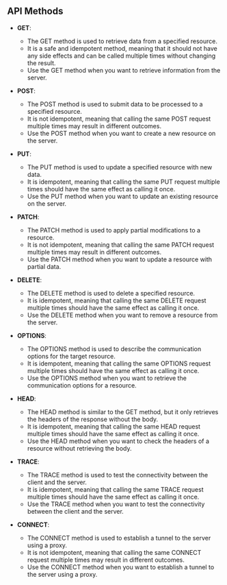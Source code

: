 ## API Methods

- **GET**: 
    - The GET method is used to retrieve data from a specified resource. 
    - It is a safe and idempotent method, meaning that it should not have any side effects and can be called multiple times without changing the result. 
    - Use the GET method when you want to retrieve information from the server.

- **POST**: 
    - The POST method is used to submit data to be processed to a specified resource. 
    - It is not idempotent, meaning that calling the same POST request multiple times may result in different outcomes. 
    - Use the POST method when you want to create a new resource on the server.

- **PUT**: 
    -   The PUT method is used to update a specified resource with new data. 
    - It is idempotent, meaning that calling the same PUT request multiple times should have the same effect as calling it once. 
    - Use the PUT method when you want to update an existing resource on the server.

- **PATCH**:
    - The PATCH method is used to apply partial modifications to a resource. 
    - It is not idempotent, meaning that calling the same PATCH request multiple times may result in different outcomes. 
    - Use the PATCH method when you want to update a resource with partial data.

- **DELETE**: 
    - The DELETE method is used to delete a specified resource. 
    - It is idempotent, meaning that calling the same DELETE request multiple times should have the same effect as calling it once. 
    - Use the DELETE method when you want to remove a resource from the server.

- **OPTIONS**:
    - The OPTIONS method is used to describe the communication options for the target resource. 
    - It is idempotent, meaning that calling the same OPTIONS request multiple times should have the same effect as calling it once. 
    - Use the OPTIONS method when you want to retrieve the communication options for a resource.

- **HEAD**:
    - The HEAD method is similar to the GET method, but it only retrieves the headers of the response without the body. 
    - It is idempotent, meaning that calling the same HEAD request multiple times should have the same effect as calling it once. 
    - Use the HEAD method when you want to check the headers of a resource without retrieving the body.

- **TRACE**:
    - The TRACE method is used to test the connectivity between the client and the server. 
    - It is idempotent, meaning that calling the same TRACE request multiple times should have the same effect as calling it once. 
    - Use the TRACE method when you want to test the connectivity between the client and the server.

- **CONNECT**:
    - The CONNECT method is used to establish a tunnel to the server using a proxy. 
    - It is not idempotent, meaning that calling the same CONNECT request multiple times may result in different outcomes. 
    - Use the CONNECT method when you want to establish a tunnel to the server using a proxy.

